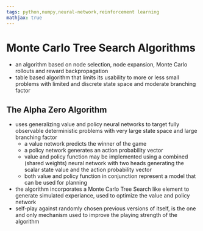 ```yaml
---
tags: python,numpy,neural-network,reinforcement learning
mathjax: true
---
```

# Monte Carlo Tree Search Algorithms

- an algorithm based on node selection, node expansion, Monte Carlo rollouts and reward backpropagation
- table based algorithm that limits its usability to more or less small problems with limited and discrete state space and moderate branching factor

## The Alpha Zero Algorithm
- uses generalizing value and policy neural networks to target fully observable deterministic problems with very large state space and large branching factor
  - a value network predicts the winner of the game
  - a policy network generates an action probability vector
  - value and policy function may be implemented using a combined (shared weights) neural network with two heads generating the scalar state value and the action probability vector
  - both value and policy function in conjunction represent a model that can be used for planning
- the algorithm incorporates a Monte Carlo Tree Search like element to generate simulated experiance, used to optimize the value and policy network
- self-play against randomly chosen previous versions of itself, is the one and only mechanism used to improve the playing strength of the algorithm

